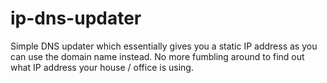 # ip-dns-updater
Simple DNS updater which essentially gives you a static IP address as you can use the domain name instead. No more fumbling around to find out what IP address your house / office is using.
